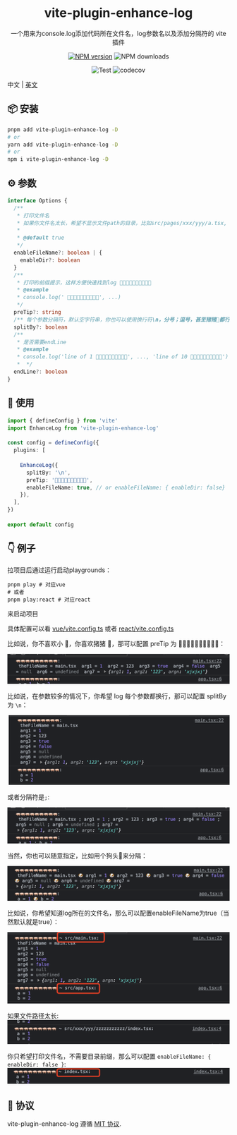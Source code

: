 
<p align="center">
<h1 align="center">vite-plugin-enhance-log</h1>
</p>

<div align="center">
  一个用来为console.log添加代码所在文件名，log参数名以及添加分隔符的 vite 插件

[![NPM version][npm-image]][npm-url] ![NPM downloads][download-image]

![Test][test-badge] ![codecov][codecov-badge]


[npm-image]: https://img.shields.io/npm/v/vite-plugin-enhance-log.svg?style=flat-square
[npm-url]: http://npmjs.org/package/vite-plugin-enhance-log


[download-image]: https://img.shields.io/npm/dm/vite-plugin-enhance-log.svg?style=flat-square



[test-badge]: https://github.com/baozouai/vite-plugin-enhance-log/actions/workflows/ci.yml/badge.svg

[codecov-badge]: https://codecov.io/github/baozouai/plugin-vite-plugin-enhance-log/branch/master/graph/badge.svg


</div>

中文 | [英文](./README.md)

## 📦  安装

```sh
pnpm add vite-plugin-enhance-log -D
# or
yarn add vite-plugin-enhance-log -D
# or
npm i vite-plugin-enhance-log -D
```
## ⚙️ 参数

```ts
interface Options {
  /**
   * 打印文件名
   * 如果你文件名太长，希望不显示文件path的目录，比如src/pages/xxx/yyy/a.tsx, 那么可以配置enableDir为false，则只打印a.tsx
   * 
   * @default true
   */
  enableFileName?: boolean | {
    enableDir?: boolean
  }
  /**
   * 打印的前缀提示，这样方便快速找到log 🚀🚀🚀🚀🚀🚀🚀🚀🚀🚀
   * @example
   * console.log(' 🚀🚀🚀🚀🚀🚀🚀🚀🚀🚀', ...)
   */
  preTip?: string
  /** 每个参数分隔符，默认空字符串，你也可以使用换行符\n，分号；逗号，甚至猪猪🐖都行~ */
  splitBy?: boolean
  /** 
   * 是否需要endLine
   * @example
   * console.log('line of 1 🚀🚀🚀🚀🚀🚀🚀🚀🚀🚀', ..., 'line of 10 🚀🚀🚀🚀🚀🚀🚀🚀🚀🚀')
   *  */
  endLine?: boolean
}
```

 ## 🔨 使用

```ts
import { defineConfig } from 'vite'
import EnhanceLog from 'vite-plugin-enhance-log'

const config = defineConfig({
  plugins: [

    EnhanceLog({
      splitBy: '\n',
      preTip: '🐖🐖🐖🐖🐖🐖🐖🐖🐖🐖',
      enableFileName: true, // or enableFileName: { enableDir: false}
    }),
  ],
})

export default config

```

## 👇 例子

拉项目后通过运行启动playgrounds：
```shell
pnpm play # 对应vue
# 或者
pnpm play:react # 对应react
```

来启动项目

具体配置可以看 [vue/vite.config.ts](./playgrounds/vue/vite.config.ts) 或者 [react/vite.config.ts](./playgrounds/react/vite.config.ts)

比如说，你不喜欢小 🚀，你喜欢猪猪 🐖，那可以配置 preTip 为 🐖🐖🐖🐖🐖🐖🐖🐖🐖🐖：

![img](./assets/pig_pretip.png)

比如说，在参数较多的情况下，你希望 log 每个参数都换行，那可以配置 splitBy 为 `\n`：

![img](./assets/linefeed.png)

或者分隔符是`;`:

![img](./assets/semicolon_delimiter.png)

当然，你也可以随意指定，比如用个狗头🐶来分隔：

![img](./assets/dog_delimiter.png)

比如说，你希望知道log所在的文件名，那么可以配置enableFileName为true（当然默认就是true）：

![img](./assets/filename.png)

如果文件路径太长:
![img](./assets/deep_file.png)


你只希望打印文件名，不需要目录前缀，那么可以配置 `enableFileName: { enableDir: false }`:
![img](./assets/only_file_name.png)

<!-- 又比如说，有个 log 跨了多行，你希望 log 开始和结束的行数，中间是 log 实体，那可以将 endLine 设置为 true：

![img](./assets/log_multi_line.png)

![img](./assets/log_multi_line_res.png)

> 我们可以看到开始的行数是13，结束的行数是44，跟源码一致  -->

## 📄 协议

vite-plugin-enhance-log 遵循 [MIT 协议](./LICENSE).